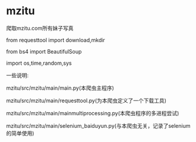 # mzitu
爬取mzitu.com所有妹子写真


from requesttool import download,mkdir

from bs4 import BeautifulSoup

import os,time,random,sys

一些说明:


mzitu/src/mzitu/main/main.py(本爬虫主程序)

mzitu/src/mzitu/main/requesttool.py(为本爬虫定义了一个下载工具)

mzitu/src/mzitu/main/mainmultiprocessing.py(本爬虫程序的多进程尝试)

mzitu/src/mzitu/main/selenium_baiduyun.py(与本爬虫无关，记录了selenium的简单使用)

